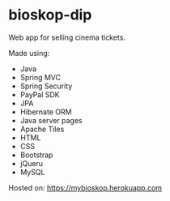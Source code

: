 # bioskop-dip
Web app for selling cinema tickets.

Made using:
- Java 
- Spring MVC
- Spring Security
- PayPal SDK
- JPA
- Hibernate ORM
- Java server pages
- Apache Tiles
- HTML
- CSS
- Bootstrap
- jQueru
- MySQL

Hosted on:
https://mybioskop.herokuapp.com
